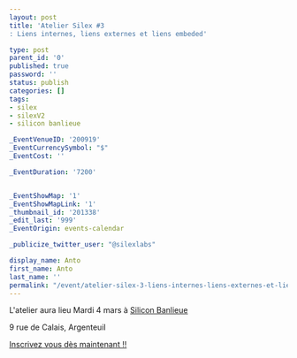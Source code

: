 ```yaml
---
layout: post
title: 'Atelier Silex #3
: Liens internes, liens externes et liens embeded'

type: post
parent_id: '0'
published: true
password: ''
status: publish
categories: []
tags:
- silex
- silexV2
- silicon banlieue

_EventVenueID: '200919'
_EventCurrencySymbol: "$"
_EventCost: ''

_EventDuration: '7200'


_EventShowMap: '1'
_EventShowMapLink: '1'
_thumbnail_id: '201338'
_edit_last: '999'
_EventOrigin: events-calendar

_publicize_twitter_user: "@silexlabs"

display_name: Anto
first_name: Anto
last_name: ''
permalink: "/event/atelier-silex-3-liens-internes-liens-externes-et-liens-embeded/"
---
```


L'atelier aura lieu Mardi 4 mars à [Silicon Banlieue](http://www.siliconbanlieue.fr/contact/ "Adresse Silicon Banlieue")

9 rue de Calais, Argenteuil

[Inscrivez vous dès maintenant !!](http://www.siliconbanlieue.fr/evenements/atelier-silex-3/ "Silicon Banlieue Eventbrite Atelier Silex #3")
